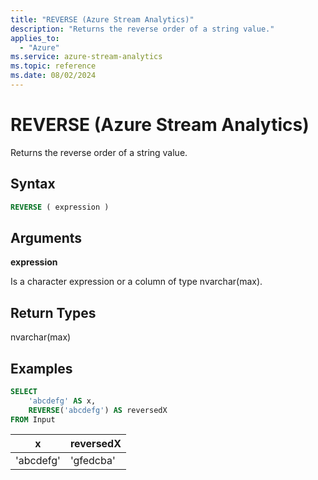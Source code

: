 ```yaml
---
title: "REVERSE (Azure Stream Analytics)"
description: "Returns the reverse order of a string value."
applies_to:
  - "Azure"
ms.service: azure-stream-analytics
ms.topic: reference
ms.date: 08/02/2024
---
```


# REVERSE (Azure Stream Analytics)

Returns the reverse order of a string value.

## Syntax

```SQL
REVERSE ( expression )
```

## Arguments

**expression**

Is a character expression or a column of type nvarchar(max).

## Return Types

nvarchar(max)

## Examples

```SQL
SELECT
    'abcdefg' AS x,
    REVERSE('abcdefg') AS reversedX
FROM Input
```

|x|reversedX|
|-|-|
|'abcdefg'|'gfedcba'|

